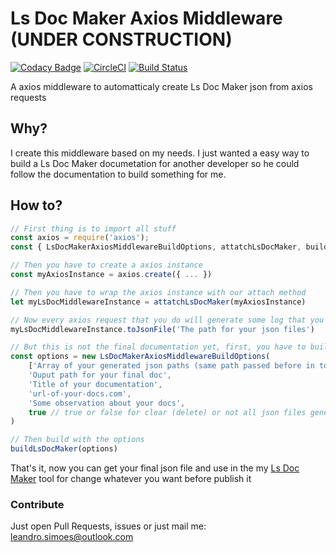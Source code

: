 # Ls Doc Maker Axios Middleware (UNDER CONSTRUCTION)

[![Codacy Badge](https://api.codacy.com/project/badge/Grade/cadc1cc0e7724c49bc1795ab9b5b162d)](https://app.codacy.com/app/leandrosimoes/ls-doc-maker-axios-middleware?utm_source=github.com&utm_medium=referral&utm_content=leandrosimoes/ls-doc-maker-axios-middleware&utm_campaign=Badge_Grade_Dashboard)
[![CircleCI](https://circleci.com/gh/leandrosimoes/ls-doc-maker-axios-middleware.svg?style=svg)](https://circleci.com/gh/leandrosimoes/ls-doc-maker-axios-middleware)
[![Build Status](https://travis-ci.org/leandrosimoes/ls-doc-maker-axios-middleware.svg?branch=master)](https://travis-ci.org/leandrosimoes/ls-doc-maker-axios-middleware)

A axios middleware to automatticaly create Ls Doc Maker json from axios requests

## Why?

I create this middleware based on my needs. I just wanted a easy way to build a Ls Doc Maker documetation for another developer so he could follow the documentation to build something for me.

## How to?

```javascript
// First thing is to import all stuff
const axios = require('axios');
const { LsDocMakerAxiosMiddlewareBuildOptions, attatchLsDocMaker, buildLsDocMaker } = require('ls-doc-maker-axios-middleware')

// Then you have to create a axios instance
const myAxiosInstance = axios.create({ ... })

// Then you have to wrap the axios instance with our attach method
let myLsDocMiddlewareInstance = attatchLsDocMaker(myAxiosInstance)

// Now every axios request that you do will generate some log that you will have to save it to json files like that
myLsDocMiddlewareInstance.toJsonFile('The path for your json files')

// But this is not the final documentation yet, first, you have to build the docs like this
const options = new LsDocMakerAxiosMiddlewareBuildOptions(
    ['Array of your generated json paths (same path passed before in toJsonFile method)'],
    'Ouput path for your final doc',
    'Title of your documentation',
    'url-of-your-docs.com',
    'Some observation about your docs',
    true // true or false for clear (delete) or not all json files generated with toJsonFile method after build the final doc
)

// Then build with the options
buildLsDocMaker(options)
```

That's it, now you can get your final json file and use in the my [Ls Doc Maker](https://github.com/leandrosimoes/ls-doc-maker) tool for change whatever you want before publish it

### Contribute

Just open Pull Requests, issues or just mail me: [leandro.simoes@outlook.com](mailto:leandro.simoes@outlook.com)
